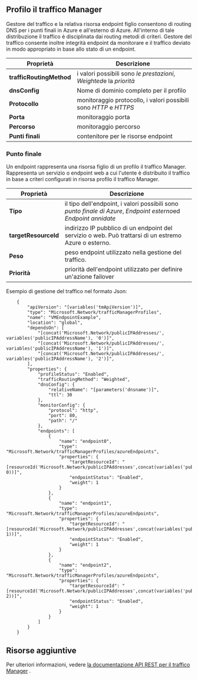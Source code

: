 ## <a name="traffic-manager-profile"></a>Profilo il traffico Manager

Gestore del traffico e la relativa risorsa endpoint figlio consentono di routing DNS per i punti finali in Azure e all'esterno di Azure. All'interno di tale distribuzione il traffico è disciplinata dai routing metodi di criteri. Gestore del traffico consente inoltre integrità endpoint da monitorare e il traffico deviato in modo appropriato in base allo stato di un endpoint. 

| Proprietà | Descrizione |
|---|---|
|**trafficRoutingMethod**| i valori possibili sono *le prestazioni*, *Weighted*e la *priorità* | 
| **dnsConfig** | Nome di dominio completo per il profilo | 
| **Protocollo** | monitoraggio protocollo, i valori possibili sono *HTTP* e *HTTPS*|
| **Porta** | monitoraggio porta |  
| **Percorso** | monitoraggio percorso |
| **Punti finali** |  contenitore per le risorse endpoint | 

### <a name="endpoint"></a>Punto finale 

Un endpoint rappresenta una risorsa figlio di un profilo il traffico Manager. Rappresenta un servizio o endpoint web a cui l'utente è distribuito il traffico in base a criteri configurati in risorsa profilo il traffico Manager. 

| Proprietà | Descrizione | 
|---|---| 
| **Tipo** |  il tipo dell'endpoint, i valori possibili sono *punto finale di Azure*, *Endpoint esterno*ed *Endpoint annidate* | 
| **targetResourceId** |  indirizzo IP pubblico di un endpoint del servizio o web. Può trattarsi di un estremo Azure o esterno. | 
| **Peso** | peso endpoint utilizzato nella gestione del traffico. | 
| **Priorità** | priorità dell'endpoint utilizzato per definire un'azione failover |

Esempio di gestione del traffico nel formato Json: 


        {
            "apiVersion": "[variables('tmApiVersion')]",
            "type": "Microsoft.Network/trafficManagerProfiles",
            "name": "VMEndpointExample",
            "location": "global",
            "dependsOn": [
                "[concat('Microsoft.Network/publicIPAddresses/', variables('publicIPAddressName'), '0')]",
                "[concat('Microsoft.Network/publicIPAddresses/', variables('publicIPAddressName'), '1')]",
                "[concat('Microsoft.Network/publicIPAddresses/', variables('publicIPAddressName'), '2')]",
            ],
            "properties": {
                "profileStatus": "Enabled",
                "trafficRoutingMethod": "Weighted",
                "dnsConfig": {
                    "relativeName": "[parameters('dnsname')]",
                    "ttl": 30
                },
                "monitorConfig": {
                    "protocol": "http",
                    "port": 80,
                    "path": "/"
                },
                "endpoints": [
                    {
                        "name": "endpoint0",
                        "type": "Microsoft.Network/trafficManagerProfiles/azureEndpoints",
                        "properties": {
                            "targetResourceId": "[resourceId('Microsoft.Network/publicIPAddresses',concat(variables('publicIPAddressName'), 0))]",
                            "endpointStatus": "Enabled",
                            "weight": 1
                        }
                    },
                    {
                        "name": "endpoint1",
                        "type": "Microsoft.Network/trafficManagerProfiles/azureEndpoints",
                        "properties": {
                            "targetResourceId": "[resourceId('Microsoft.Network/publicIPAddresses',concat(variables('publicIPAddressName'), 1))]",
                            "endpointStatus": "Enabled",
                            "weight": 1
                        }
                    },
                    {
                        "name": "endpoint2",
                        "type": "Microsoft.Network/trafficManagerProfiles/azureEndpoints",
                        "properties": {
                            "targetResourceId": "[resourceId('Microsoft.Network/publicIPAddresses',concat(variables('publicIPAddressName'), 2))]",
                            "endpointStatus": "Enabled",
                            "weight": 1
                        }
                    }
                ]
            }
        }

 
## <a name="additional-resources"></a>Risorse aggiuntive

Per ulteriori informazioni, vedere [la documentazione API REST per il traffico Manager](https://msdn.microsoft.com/library/azure/mt163664.aspx) .
